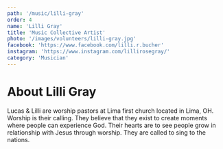 ```yaml
---
path: '/music/lilli-gray'
order: 4
name: 'Lilli Gray'
title: 'Music Collective Artist'
photo: '/images/volunteers/lilli-gray.jpg'
facebook: 'https://www.facebook.com/lilli.r.bucher'
instagram: 'https://www.instagram.com/lillirosegray/'
category: 'Musician'
---
```


# About Lilli Gray

Lucas & Lilli are worship pastors at Lima first church located in Lima, OH. Worship is their calling. They believe that they exist to create moments where people can experience God. Their hearts are to see people grow in relationship with Jesus through worship. They are called to sing to the nations.

